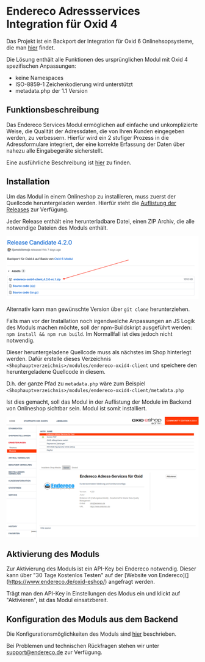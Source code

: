 # Endereco Adressservices Integration für Oxid 4

Das Projekt ist ein Backport der Integration für Oxid 6 Onlinehsopsysteme, die man [hier](https://github.com/Endereco/endereco-oxid6-client) findet.

Die Lösung enthält alle Funktionen des ursprünglichen Modul mit Oxid 4 spezifischen Anpassungen: 

- keine Namespaces
- ISO-8859-1 Zeichenkodierung wird unterstützt
- metadata.php der 1.1 Version

## Funktionsbeschreibung

Das Endereco Services Modul ermöglichen auf einfache und unkomplizierte Weise, die Qualität der Adressdaten, die von Ihren Kunden eingegeben werden, zu verbessern. Hierfür wird ein 2 stufiger Prozess in die Adressformulare integriert, der eine korrekte Erfassung der Daten über nahezu alle Eingabegeräte sicherstellt.

Eine ausführliche Beschreibung ist [hier](https://www.endereco.de/hilfe/intallationsanleitung_oxid4/#funktionsbeschreibung_oxid6) zu finden.

## Installation

Um das Modul in einem Onlineshop zu installieren, muss zuerst der Quellcode heruntergeladen werden. 
Hierfür steht die [Auflistung der Releases](https://github.com/Endereco/endereco-oxid4-client/releases) zur Verfügung.

Jeder Release enthält eine herunterladbare Datei, einen ZIP Archiv, die alle notwendige Dateien des Moduls enthält.

![Modul ist in Listenansicht der Mdoule sichtbar](doc/download_1.png)

Alternativ kann man gewünschte Version über `git clone` herunterziehen. 

Falls man vor der Installation noch irgendwelche Anpassungen an JS Logik des Moduls machen möchte, soll der npm-Buildskript ausgeführt werden: `npm install && npm run build`. Im Normallfall ist dies jedoch nicht notwendig.

Dieser heruntergeladene Quellcode muss als nächstes im Shop hinterlegt werden. 
Dafür erstelle dieses Verzeichnis `<Shophauptverzeichnis>/modules/endereco-oxid4-client` und speichere den heruntergeladene Quellcode in diesem.

D.h. der ganze Pfad zu `metadata.php` wäre zum Beispiel `<Shophauptverzeichnis>/modules/endereco-oxid4-client/metadata.php`

Ist dies gemacht, soll das Modul in der Auflistung der Module im Backend von Onlineshop sichtbar sein. Modul ist somit installiert.

![Modul ist in Listenansicht der Mdoule sichtbar](doc/install_1.png)

## Aktivierung des Moduls

Zur Aktivierung des Moduls ist ein API-Key bei Endereco notwendig. Dieser kann über "30 Tage Kostenlos Testen" auf der [Website von Endereco](](https://www.endereco.de/oxid-eshop/) angefragt werden.

Trägt man den API-Key in Einstellungen des Modus ein und klickt auf "Aktivieren", ist das Modul einsatzbereit.

## Konfiguration des Moduls aus dem Backend

Die Konfigurationsmöglichkeiten des Moduls sind [hier](https://www.endereco.de/hilfe/intallationsanleitung_oxid6/) beschrieben.

Bei Problemen und technischen Rückfragen stehen wir unter support@endereco.de zur Verfügung.
